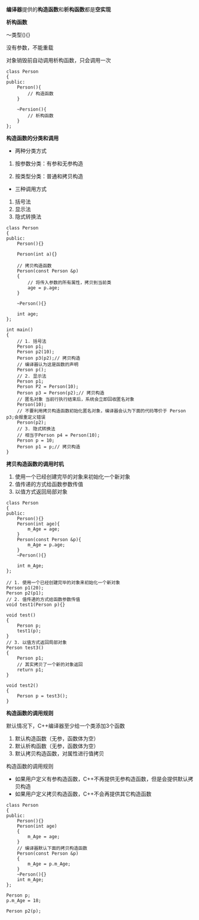 **编译器**提供的**构造函数**和**析构函数**都是**空实现**

**析构函数**

～类型(){}

没有参数，不能重载

对象销毁前自动调用析构函数，只会调用一次

```
class Person
{
public:
	Person(){
		// 构造函数
	}
	
	~Persion(){
		// 析构函数
	}
};
```

**构造函数的分类和调用**

- 两种分类方式

1. 按参数分类：有参和无参构造

2. 按类型分类：普通和拷贝构造

- 三种调用方式
1. 括号法
2. 显示法
3. 隐式转换法

```
class Person
{
public:
	Person(){}
	
	Person(int a){}
	
	// 拷贝构造函数
	Person(const Person &p)
	{
		// 将传入参数的所有属性，拷贝到当前类
		age = p.age;
	}
	
	~Person(){}

	int age;
};

int main()
{
	// 1. 括号法
	Person p1;
	Person p2(10);
	Person p3(p2);// 拷贝构造
	// 编译器认为这是函数的声明
	Person p();
	// 2. 显示法
	Person p1;
	Person P2 = Person(10);
	Person p3 = Person(p2);// 拷贝构造
	// 匿名对象 当前行执行结束后，系统会立即回收匿名对象
	Person(10);
	// 不要利用拷贝构造函数初始化匿名对象，编译器会认为下面的代码等价于 Person p3;会报重定义错误
	Person(p2);
	// 3. 隐式转换法
	// 相当于Person p4 = Person(10);
	Person p = 10;
	Person p1 = p;// 拷贝构造
}
```

**拷贝构造函数的调用时机**

1. 使用一个已经创建完毕的对象来初始化一个新对象
2. 值传递的方式给函数参数传值
3. 以值方式返回局部对象

```
class Person
{
public:
	Person(){}
	Person(int age){
		m_Age = age;
	}
	Person(const Person &p){
		m_Age = p.age;
	}
	~Person(){}
	
	int m_Age;
};

// 1. 使用一个已经创建完毕的对象来初始化一个新对象
Person p1(20);
Person p2(p1);
// 2. 值传递的方式给函数参数传值
void test1(Person p){}

void test()
{
	Person p;
	test1(p);
}
// 3. 以值方式返回局部对象
Person test3()
{
	Person p1;
	// 其实拷贝了一个新的对象返回
	return p1;
}

void test2()
{
	Person p = test3();
}
```

**构造函数的调用规则**

默认情况下，C++编译器至少给一个类添加3个函数

1. 默认构造函数（无参，函数体为空）
2. 默认析构函数（无参，函数体为空）
3. 默认拷贝构造函数，对属性进行值拷贝

构造函数的调用规则

- 如果用户定义有参构造函数，C++不再提供无参构造函数，但是会提供默认拷贝构造
- 如果用户定义拷贝构造函数，C++不会再提供其它构造函数

```
class Person
{
public:
	Person(){}
	Person(int age)
	{
		m_Age = age;
	}
	// 编译器默认下面的拷贝构造函数
	Person(const Person &p)
	{
		m_Age = p.m_Age;
	}
	~Person(){}
	int m_Age;
};

Person p;
p.m_Age = 18;

Person p2(p);
```


